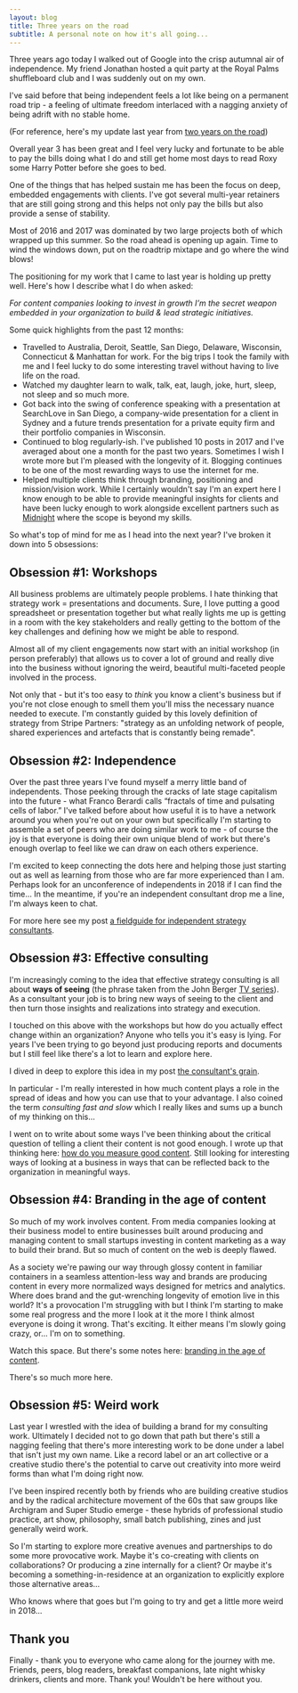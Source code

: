 ```yaml
---
layout: blog
title: Three years on the road
subtitle: A personal note on how it's all going...
---
```


Three years ago today I walked out of Google into the crisp autumnal air of independence. My friend Jonathan hosted a quit party at the Royal Palms shuffleboard club and I was suddenly out on my own.

I've said before that being independent feels a lot like being on a permanent road trip - a feeling of ultimate freedom interlaced with a nagging anxiety of being adrift with no stable home.

(For reference, here's my update last year from [two years on the road](http://tomcritchlow.com/2016/10/24/2-years/))

Overall year 3 has been great and I feel very lucky and fortunate to be able to pay the bills doing what I do and still get home most days to read Roxy some Harry Potter before she goes to bed.

One of the things that has helped sustain me has been the focus on deep, embedded engagements with clients. I've got several multi-year retainers that are still going strong and this helps not only pay the bills but also provide a sense of stability.

Most of 2016 and 2017 was dominated by two large projects both of which wrapped up this summer. So the road ahead is opening up again. Time to wind the windows down, put on the roadtrip mixtape and go where the wind blows!

The positioning for my work that I came to last year is holding up pretty well. Here's how I describe what I do when asked:

*For content companies looking to invest in growth I’m the secret weapon embedded in your organization to build & lead strategic initiatives.*

Some quick highlights from the past 12 months:

- Travelled to Australia, Deroit, Seattle, San Diego, Delaware, Wisconsin, Connecticut & Manhattan for work. For the big trips I took the family with me and I feel lucky to do some interesting travel without having to live life on the road.
- Watched my daughter learn to walk, talk, eat, laugh, joke, hurt, sleep, not sleep and so much more.
- Got back into the swing of conference speaking with a presentation at SearchLove in San Diego, a company-wide presentation for a client in Sydney and a future trends presentation for a private equity firm and their portfolio companies in Wisconsin. 
- Continued to blog regularly-ish. I've published 10 posts in 2017 and I've averaged about one a month for the past two years. Sometimes I wish I wrote more but I'm pleased with the longevity of it. Blogging continues to be one of the most rewarding ways to use the internet for me.
- Helped multiple clients think through branding, positioning and mission/vision work. While I certainly wouldn't say I'm an expert here I know enough to be able to provide meaningful insights for clients and have been lucky enough to work alongside excellent partners such as [Midnight](https://gomidnight.com/) where the scope is beyond my skills.

So what's top of mind for me as I head into the next year? I've broken it down into 5 obsessions:

## Obsession #1: Workshops

All business problems are ultimately people problems. I hate thinking that strategy work = presentations and documents. Sure, I love putting a good spreadsheet or presentation together but what really lights me up is getting in a room with the key stakeholders and really getting to the bottom of the key challenges and defining how we might be able to respond.

Almost all of my client engagements now start with an initial workshop (in person preferably) that allows us to cover a lot of ground and really dive into the business without ignoring the weird, beautiful multi-faceted people involved in the process.

Not only that - but it's too easy to *think* you know a client's business but if you're not close enough to smell them you'll miss the necessary nuance needed to execute. I'm constantly guided by this lovely definition of strategy from Stripe Partners: "strategy as an unfolding network of people, shared experiences and artefacts that is constantly being remade".

## Obsession #2: Independence

Over the past three years I've found myself a merry little band of independents. Those peeking through the cracks of late stage capitalism into the future - what Franco Berardi calls “fractals of time and pulsating cells of labor.” I've talked before about how useful it is to have a network around you when you're out on your own but specifically I'm starting to assemble a set of peers who are doing similar work to me - of course the joy is that everyone is doing their own unique blend of work but there's enough overlap to feel like we can draw on each others experience.

I'm excited to keep connecting the dots here and helping those just starting out as well as learning from those who are far more experienced than I am. Perhaps look for an unconference of independents in 2018 if I can find the time... In the meantime, if you're an independent consultant drop me a line, I'm always keen to chat.

For more here see my post [a fieldguide for independent strategy consultants](http://tomcritchlow.com/2016/12/14/fieldguide-independent-consulting/).

## Obsession #3: Effective consulting

I'm increasingly coming to the idea that effective strategy consulting is all about **ways of seeing** (the phrase taken from the John Berger [TV series](https://en.wikipedia.org/wiki/Ways_of_Seeing)). As a consultant your job is to bring new ways of seeing to the client and then turn those insights and realizations into strategy and execution.

I touched on this above with the workshops but how do you actually effect change within an organization? Anyone who tells you it's easy is lying. For years I've been trying to go beyond just producing reports and documents but I still feel like there's a lot to learn and explore here.

I dived in deep to explore this idea in my post [the consultant's grain](http://tomcritchlow.com/2017/07/18/the-consultants-grain/).

In particular - I'm really interested in how much content plays a role in the spread of ideas and how you can use that to your advantage. I also coined the term *consulting fast and slow* which I really likes and sums up a bunch of my thinking on this...

I went on to write about some ways I've been thinking about the critical question of telling a client their content is not good enough. I wrote up that thinking here: [how do you measure good content](http://tomcritchlow.com/2017/10/03/how-do-you-measure-good-content/). Still looking for interesting ways of looking at a business in ways that can be reflected back to the organization in meaningful ways.

## Obsession #4: Branding in the age of content

So much of my work involves content. From media companies looking at their business model to entire businesses built around producing and managing content to small startups investing in content marketing as a way to build their brand. But so much of content on the web is deeply flawed.

As a society we're pawing our way through glossy content in familiar containers in a seamless attention-less way and brands are producing content in every more normalized ways designed for metrics and analytics. Where does brand and the gut-wrenching longevity of emotion live in this world? It's a provocation I'm struggling with but I think I'm starting to make some real progress and the more I look at it the more I think almost everyone is doing it wrong. That's exciting. It either means I'm slowly going crazy, or... I'm on to something.

Watch this space. But there's some notes here: [branding in the age of content](http://tomcritchlow.com/2017/06/27/branding-in-the-age-of-content/).

There's so much more here.

## Obsession #5: Weird work

Last year I wrestled with the idea of building a brand for my consulting work. Ultimately I decided not to go down that path but there's still a nagging feeling that there's more interesting work to be done under a label that isn't just my own name. Like a record label or an art collective or a creative studio there's the potential to carve out creativity into more weird forms than what I'm doing right now.

I've been inspired recently both by friends who are building creative studios and by the radical architecture movement of the 60s that saw groups like Archigram and Super Studio emerge - these hybrids of professional studio practice, art show, philosophy, small batch publishing, zines and just generally weird work.

So I'm starting to explore more creative avenues and partnerships to do some more provocative work. Maybe it's co-creating with clients on collaborations? Or producing a zine internally for a client? Or maybe it's becoming a something-in-residence at an organization to explicitly explore those alternative areas...

Who knows where that goes but I'm going to try and get a little more weird in 2018...

## Thank you

Finally - thank you to everyone who came along for the journey with me. Friends, peers, blog readers, breakfast companions, late night whisky drinkers, clients and more. Thank you! Wouldn't be here without you.

